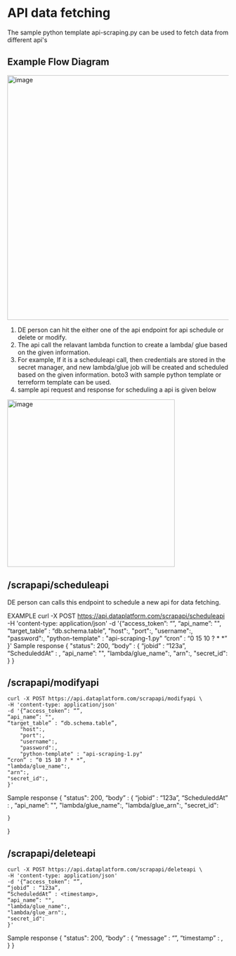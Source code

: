 # API data fetching

The sample python template api-scraping.py can be used to fetch data from different api's

## Example Flow Diagram

<img width="557" alt="image" src="https://github.com/siva-suthan/self-service-data-platform/assets/56590665/bc9b40ea-1b89-489c-a971-c80cb7476323">

1. DE person can hit the either one of the api endpoint for api schedule or delete or modify.
2. The api call the relavant lambda function to create a lambda/ glue based on the given information.
3. For example, If it is a scheduleapi call, then credentials are stored in the secret manager, and new lambda/glue job will be created and scheduled based on the given information. boto3 with sample python template or terreform template can be used.
4. sample api request and response for scheduling a api is given below

<img width="381" alt="image" src="https://github.com/siva-suthan/self-service-data-platform/assets/56590665/79c3298d-9160-4578-b34f-b23a7aa3fc67">

## /scrapapi/scheduleapi

DE person can calls this endpoint to schedule a new api for data fetching.

EXAMPLE
curl -X POST https://api.dataplatform.com/scrapapi/scheduleapi \
    -H 'content-type: application/json'
    -d '{“access_token”: “”,
	“api_name”: "",
	“target_table” : “db.schema.table”,
        "host":,
        "port":,
        "username":,
        "password":,
        "python-template" : "api-scraping-1.py"
	“cron” : “0 15 10 ? * *”
	}'
Sample response
{
  "status": 200,
  “body” : {	“jobid” : “123a”,
		“ScheduleddAt” : <timestamp>,
		“api_name”: "",
		"lambda/glue_name":,
		"arn":,
		"secret_id":
	}
}

## /scrapapi/modifyapi
	curl -X POST https://api.dataplatform.com/scrapapi/modifyapi \
    -H 'content-type: application/json'
    -d '{“access_token”: “”,
	“api_name”: "",
	“target_table” : “db.schema.table”,
        "host":,
        "port":,
        "username":,
        "password":,
        "python-template" : "api-scraping-1.py"
	“cron” : “0 15 10 ? * *”,
	"lambda/glue_name":,
	"arn":,
	"secret_id":,
	}'
Sample response
{
  "status": 200,
  “body” : {	“jobid” : “123a”,
		“ScheduleddAt” : <timestamp>,
		“api_name”: "",
		"lambda/glue_name":,
		"lambda/glue_arn":,
		"secret_id":
		
	}
}

## /scrapapi/deleteapi
	curl -X POST https://api.dataplatform.com/scrapapi/deleteapi \
    -H 'content-type: application/json'
    -d '{“access_token”: “”,
	“jobid” : “123a”,
	“ScheduleddAt” : <timestamp>,
	“api_name”: "",
	"lambda/glue_name":,
	"lambda/glue_arn":,
	"secret_id":
	}'
Sample response
{
  "status": 200,
  “body” : {	“message” : “”,
		“timestamp” : <timestamp>,	
	}
}

